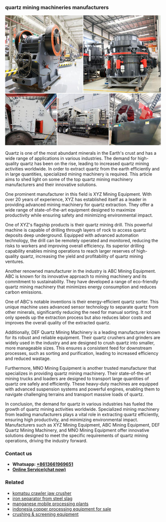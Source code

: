 <h3>quartz mining machineries manufacturers</h3><img src='1708322868.jpg' alt=''><p>Quartz is one of the most abundant minerals in the Earth's crust and has a wide range of applications in various industries. The demand for high-quality quartz has been on the rise, leading to increased quartz mining activities worldwide. In order to extract quartz from the earth efficiently and in large quantities, specialized mining machinery is required. This article aims to shed light on some of the top quartz mining machinery manufacturers and their innovative solutions.</p><p>One prominent manufacturer in this field is XYZ Mining Equipment. With over 20 years of experience, XYZ has established itself as a leader in providing advanced mining machinery for quartz extraction. They offer a wide range of state-of-the-art equipment designed to maximize productivity while ensuring safety and minimizing environmental impact.</p><p>One of XYZ's flagship products is their quartz mining drill. This powerful machine is capable of drilling through layers of rock to access quartz deposits deep underground. Equipped with advanced automation technology, the drill can be remotely operated and monitored, reducing the risks to workers and improving overall efficiency. Its superior drilling capability enables mining operations to reach larger reserves of high-quality quartz, increasing the yield and profitability of quartz mining ventures.</p><p>Another renowned manufacturer in the industry is ABC Mining Equipment. ABC is known for its innovative approach to mining machinery and its commitment to sustainability. They have developed a range of eco-friendly quartz mining machinery that minimizes energy consumption and reduces carbon emissions.</p><p>One of ABC's notable inventions is their energy-efficient quartz sorter. This unique machine uses advanced sensor technology to separate quartz from other minerals, significantly reducing the need for manual sorting. It not only speeds up the extraction process but also reduces labor costs and improves the overall quality of the extracted quartz.</p><p>Additionally, DEF Quartz Mining Machinery is a leading manufacturer known for its robust and reliable equipment. Their quartz crushers and grinders are widely used in the industry and are designed to crush quartz into smaller, more manageable sizes. This ensures a consistent feed for downstream processes, such as sorting and purification, leading to increased efficiency and reduced wastage.</p><p>Furthermore, MNO Mining Equipment is another trusted manufacturer that specializes in providing quartz mining machinery. Their state-of-the-art mining trucks and loaders are designed to transport large quantities of quartz ore safely and efficiently. These heavy-duty machines are equipped with advanced suspension systems and powerful engines, enabling them to navigate challenging terrains and transport massive loads of quartz.</p><p>In conclusion, the demand for quartz in various industries has fueled the growth of quartz mining activities worldwide. Specialized mining machinery from leading manufacturers plays a vital role in extracting quartz efficiently, ensuring high productivity, and minimizing environmental impact. Manufacturers such as XYZ Mining Equipment, ABC Mining Equipment, DEF Quartz Mining Machinery, and MNO Mining Equipment offer innovative solutions designed to meet the specific requirements of quartz mining operations, driving the industry forward.</p><h3>Contact us</h3><ul><li><strong>Whatsapp:&nbsp;<a href="https://wa.me/8613661969651">+8613661969651</a></strong></li><li><a href="https://swt.shibang-china.com/?git&amp;zhl&amp;quartz mining machineries manufacturers"><strong>Online Service(chat now)</strong></a></li></ul><h3>Related</h3><ul><li><a href='komatsu crawler jaw crusher.md'>komatsu crawler jaw crusher</a></li><li><a href='iron separator from steel slag.md'>iron separator from steel slag</a></li><li><a href='manganese mobile processing plants.md'>manganese mobile processing plants</a></li><li><a href='indonesia copper processing equipment for sale.md'>indonesia copper processing equipment for sale</a></li><li><a href='crushing  screening equipment.md'>crushing & screening equipment</a></li></ul>